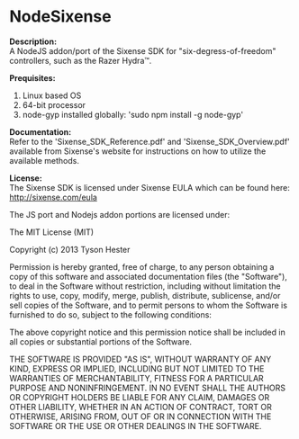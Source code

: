 NodeSixense
===========

**Description:**<br>
A NodeJS addon/port of the Sixense SDK for "six-degress-of-freedom" controllers, such as the Razer Hydra™.
  
**Prequisites:**<br>
1. Linux based OS
2. 64-bit processor
3. node-gyp installed globally: 'sudo npm install -g node-gyp'<br>

**Documentation:**<br>
Refer to the 'Sixense_SDK_Reference.pdf' and 'Sixense_SDK_Overview.pdf' available from Sixense's website for instructions on how to utilize the available methods.

**License:**<br>
The Sixense SDK is licensed under Sixense EULA which can be found here: http://sixense.com/eula

The JS port and Nodejs addon portions are licensed under:

The MIT License (MIT)

Copyright (c) 2013 Tyson Hester

Permission is hereby granted, free of charge, to any person obtaining a copy
of this software and associated documentation files (the "Software"), to deal
in the Software without restriction, including without limitation the rights
to use, copy, modify, merge, publish, distribute, sublicense, and/or sell
copies of the Software, and to permit persons to whom the Software is
furnished to do so, subject to the following conditions:

The above copyright notice and this permission notice shall be included in
all copies or substantial portions of the Software.

THE SOFTWARE IS PROVIDED "AS IS", WITHOUT WARRANTY OF ANY KIND, EXPRESS OR
IMPLIED, INCLUDING BUT NOT LIMITED TO THE WARRANTIES OF MERCHANTABILITY,
FITNESS FOR A PARTICULAR PURPOSE AND NONINFRINGEMENT. IN NO EVENT SHALL THE
AUTHORS OR COPYRIGHT HOLDERS BE LIABLE FOR ANY CLAIM, DAMAGES OR OTHER
LIABILITY, WHETHER IN AN ACTION OF CONTRACT, TORT OR OTHERWISE, ARISING FROM,
OUT OF OR IN CONNECTION WITH THE SOFTWARE OR THE USE OR OTHER DEALINGS IN
THE SOFTWARE.
